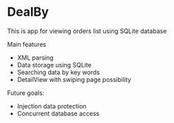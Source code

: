 DealBy
======

This is app for viewing orders list using SQLite database

Main features

- XML parsing
- Data storage using SQLite
- Searching data by key words
- DetailView with swiping page possibility

Future goals:

- Injection data protection
- Concurrent database access
